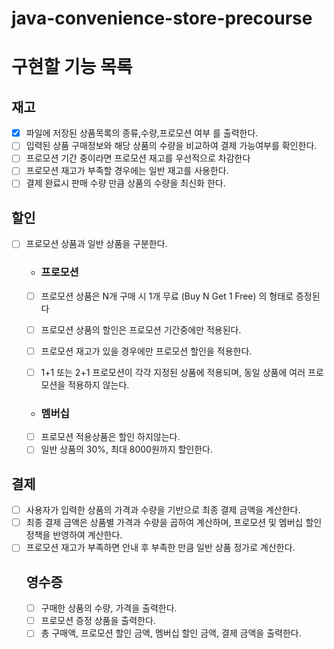# java-convenience-store-precourse

# 구현할 기능 목록

## 재고
- [x] 파일에 저장된 상품목록의 종류,수량,프로모션 여부 를 출력한다.
- [ ] 입력된 상품 구매정보와 해당 상품의 수량을 비교하여 결제 가능여부를 확인한다.
- [ ] 프로모션 기간 중이라면 프로모션 재고를 우선적으로 차감한다
- [ ] 프로모션 재고가 부족할 경우에는 일반 재고를 사용한다.
- [ ] 결제 완료시 판매 수량 만큼 상품의 수량을 최신화 한다.

## 할인
- [ ] 프로모션 상품과 일반 상품을 구분한다.

  - ### 프로모션
  - [ ] 프로모션 상품은 N개 구매 시 1개 무료 (Buy N Get 1 Free) 의 형태로 증정된다
  - [ ] 프로모션 상품의 할인은 프로모션 기간중에만 적용된다.
  - [ ] 프로모션 재고가 있을 경우에만 프로모션 할인을 적용한다.
  - [ ] 1+1 또는 2+1 프로모션이 각각 지정된 상품에 적용되며, 동일 상품에 여러 프로모션을 적용하지 않는다.
 

  - ### 멤버십
  - [ ] 프로모션 적용상품은 할인 하지않는다.
  - [ ] 일반 상품의 30%, 최대 8000원까지 할인한다.

## 결제
- [ ] 사용자가 입력한 상품의 가격과 수량을 기반으로 최종 결제 금액을 계산한다.
- [ ] 최종 결제 금액은 상품별 가격과 수량을 곱하여 계산하며, 프로모션 및 멤버십 할인 정책을 반영하여 계산한다.
- [ ] 프로모션 재고가 부족하면 안내 후 부족한 만큼 일반 상품 정가로 계산한다.
  ## 영수증
  - [ ] 구매한 상품의 수량, 가격을 출력한다.
  - [ ] 프로모션 증정 상품을 출력한다.
  - [ ] 총 구매액, 프로모션 할인 금액, 멤버십 할인 금액, 결제 금액을 출력한다.
